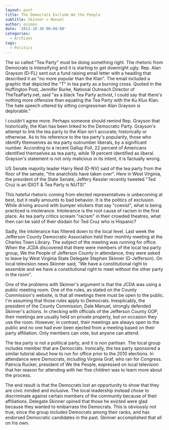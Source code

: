 ```yaml
---
layout: post
title: The Democrats Exclude We the People
subtitle: Skinner = Manuel
author: esimon
date: '2013-10-30 00:00:00'
categories:
  - Archives
tags:
  - Politics
---
```

The so called "Tea Party" must be doing something right. The rhetoric from Democrats is intensifying and it is starting to get downright ugly. Rep. Alan Grayson (D-FL) sent out a fund raising email letter with a heading that described it as "no more popular than the Klan". The email included a graphic that depicted the "T" in tea party as a burning cross. Quoted in the Huffington Post, Jennifer Burke, National Outreach Director of TheTeaParty.net, said "as a black Tea Party activist, I could say that there's nothing more offensive than equating the Tea Party with the Ku Klux Klan. The hate speech uttered by sitting congressman Alan Grayson is deplorable." 

I couldn't agree more. Perhaps someone should remind Rep. Grayson that historically, the Klan has been linked to the Democratic Party. Grayson's attempt to link the tea party to the Klan isn't accurate, historically or otherwise. As to his reference to the tea party's popularity, those who identify themselves as tea party outnumber liberals, by a significant number. According to a recent Gallup Poll, 22 percent of Americans identified themselves as tea party, while 19 percent identified as liberal. Grayson's statement is not only malicious in its intent, it is factually wrong. 

 US Senate majority leader Harry Reid (D-NV) said of the tea party from the floor of the senate, "the anarchists have taken over". Here in West Virginia, the president of the State Senate, Jeffery Kessler recently tweeted "Ted Cruz is an IDIOT & Tea Party is NUTS!" 

This hateful rhetoric coming from elected representatives is unbecoming at best, but it really amounts to bad behavior. It is the politics of exclusion. While driving around with bumper stickers that say "coexist", what is being practiced is intolerance. Intolerance is the root cause of racism in the first place. As tea party critics scream "racism" in their crowded theatres, what then can be said of their disdain for Ted Cruz who is Hispanic? 

Sadly, the intolerance has filtered down to the local level. Last week the Jefferson County Democratic Association held their monthly meeting at the Charles Town Library. The subject of the meeting was running for office. When the JCDA discovered that there were members of the local tea party group, We the People of Jefferson County in attendance, they were asked to leave by West Virginia State Delegate Stephen Skinner (D-Jefferson). On local television news Skinner said, "We have a constitutional right to assemble and we have a constitutional right to meet without the other party in the room". 

One of the problems with Skinner's argument is that the JCDA was using a public meeting room. One of the rules, as stated on the County Commission's website, is that all meetings there must be open to the public. I'm assuming that those rules apply to Democrats. Inexplicably, the president of the County Commission, Dale Manuel, strongly defended Skinner's actions. In checking with officials of the Jefferson County GOP, their meetings are usually held on private property, but on occasion they use the room. However, in contrast, their meetings are always open to the public and no one had ever been ejected from a meeting based on their party affiliation. Only members can vote, but anyone can attend. 

The tea party is not a political party, and it is non partisan. The local group includes member that are Democrats. Ironically, the tea party sponsored a similar tutorial about how to run for office prior to the 2010 elections. In attendance were Democrats, including Virginia Graf, who ran for Congress. Patricia Rucker, president of We the People, expressed on local television that her reason for attending with her five children was to learn more about the process. 

The end result is that the Democrats lost an opportunity to show that they are civic minded and inclusive. The local leadership instead chose to discriminate against certain members of the community because of their affiliations. Delegate Skinner opined that those he evicted were glad because they wanted to embarrass the Democrats. This is obviously not true, since the group includes Democrats among their ranks, and has endorsed Democratic candidates in the past. Skinner accomplished that all on his own. 

